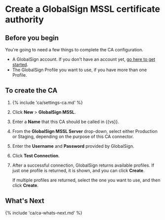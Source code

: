 # Create a GlobalSign MSSL certificate authority

<div markdown="1" class="prereqs">

## Before you begin

You're going to need a few things to complete the CA configuration.

* A GlobalSign account. If you don't have an account yet, [go here to get started](https://www.globalsign.com/en/lp/venafi/).
* The GlobalSign Profile you want to use, if you have more than one Profile. 

</div>

## To create the CA

1. {% include 'ca/settings-ca.md' %}
2. Click **New** > **GlobalSign MSSL**.    
3. Enter a **Name** that this CA should be called in {{vs}}.           
4. From the **GlobalSign MSSL Server** drop-down, select either Production or Staging, depending on the purpose of this CA connector.
5. Enter the **Username** and **Password** provided by GlobalSign.
6. Click **Test Connection**. 
7. After a successful connection, GlobalSign returns available profiles. If just one profile is returned, it is shown, and you can click **Create**. 

    If multiple profiles are returned, select the one you want to use, and then click **Create**.
   
## What's Next

{% include 'ca/ca-whats-next.md' %}